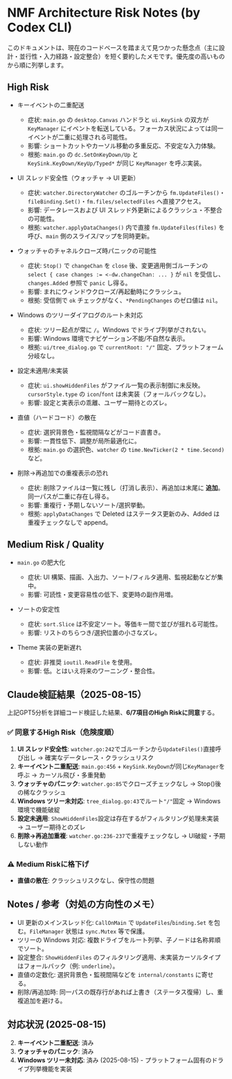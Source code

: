 # NMF Architecture Risk Notes (by Codex CLI)

このドキュメントは、現在のコードベースを踏まえて見つかった懸念点（主に設計・並行性・入力経路・設定整合）を短く要約したメモです。優先度の高いものから順に列挙します。

## High Risk
- キーイベントの二重配送
  - 症状: `main.go` の `desktop.Canvas` ハンドラと `ui.KeySink` の双方が `KeyManager` にイベントを転送している。フォーカス状況によっては同一イベントが二重に処理される可能性。
  - 影響: ショートカットやカーソル移動の多重反応、不安定な入力体験。
  - 根拠: `main.go` の `dc.SetOnKeyDown/Up` と `KeySink.KeyDown/KeyUp/Typed*` が同じ `KeyManager` を呼ぶ実装。

- UI スレッド安全性（ウォッチャ → UI 更新）
  - 症状: `watcher.DirectoryWatcher` のゴルーチンから `fm.UpdateFiles()`・`fileBinding.Set()`・`fm.files/selectedFiles` へ直接アクセス。
  - 影響: データレースおよび UI スレッド外更新によるクラッシュ・不整合の可能性。
  - 根拠: `watcher.applyDataChanges()` 内で直接 `fm.UpdateFiles(files)` を呼び、`main` 側のスライス/マップを同時更新。

- ウォッチャのチャネルクローズ時パニックの可能性
  - 症状: `Stop()` で `changeChan` を `close` 後、変更適用側ゴルーチンの `select { case changes := <-dw.changeChan: ... }` が `nil` を受信し、`changes.Added` 参照で `panic` し得る。
  - 影響: まれにウィンドウクローズ/再起動時にクラッシュ。
  - 根拠: 受信側で `ok` チェックがなく、`*PendingChanges` のゼロ値は `nil`。

- Windows のツリーダイアログのルート未対応
  - 症状: ツリー起点が常に `/`。Windows でドライブ列挙がされない。
  - 影響: Windows 環境でナビゲーション不能/不自然な表示。
  - 根拠: `ui/tree_dialog.go` で `currentRoot: "/"` 固定、プラットフォーム分岐なし。

- 設定未適用/未実装
  - 症状: `ui.showHiddenFiles` がファイル一覧の表示制御に未反映。`cursorStyle.type` の `icon`/`font` は未実装（フォールバックなし）。
  - 影響: 設定と実表示の乖離、ユーザー期待とのズレ。

- 直値（ハードコード）の散在
  - 症状: 選択背景色・監視間隔などがコード直書き。
  - 影響: 一貫性低下、調整が局所最適化に。
  - 根拠: `main.go` の選択色、`watcher` の `time.NewTicker(2 * time.Second)` など。

- 削除→再追加での重複表示の恐れ
  - 症状: 削除ファイルは一覧に残し（打消し表示）、再追加は末尾に **追加**。同一パスが二重に存在し得る。
  - 影響: 重複行・予期しないソート/選択挙動。
  - 根拠: `applyDataChanges` で Deleted はステータス更新のみ、Added は重複チェックなしで append。

## Medium Risk / Quality
- `main.go` の肥大化
  - 症状: UI 構築、描画、入出力、ソート/フィルタ適用、監視起動などが集中。
  - 影響: 可読性・変更容易性の低下、変更時の副作用増。

- ソートの安定性
  - 症状: `sort.Slice` は不安定ソート。等価キー間で並びが揺れる可能性。
  - 影響: リストのちらつき/選択位置の小さなズレ。

- Theme 実装の更新遅れ
  - 症状: 非推奨 `ioutil.ReadFile` を使用。
  - 影響: 低。とはいえ将来のワーニング・整合性。

## Claude検証結果（2025-08-15）

上記GPT5分析を詳細コード検証した結果、**6/7項目のHigh Riskに同意**する。

### ✅ 同意するHigh Risk（危険度順）
1. **UI スレッド安全性**: `watcher.go:242`でゴルーチンから`UpdateFiles()`直接呼び出し → 確実なデータレース・クラッシュリスク
2. **キーイベント二重配送**: `main.go:456` + `KeySink.KeyDown`が同じ`KeyManager`を呼ぶ → カーソル飛び・多重発動
3. **ウォッチャのパニック**: `watcher.go:85`でクローズチェックなし → Stop()後の稀なクラッシュ
4. **Windows ツリー未対応**: `tree_dialog.go:43`でルート`"/"`固定 → Windows環境で機能破綻
5. **設定未適用**: `ShowHiddenFiles`設定は存在するがフィルタリング処理未実装 → ユーザー期待とのズレ
6. **削除→再追加重複**: `watcher.go:236-237`で重複チェックなし → UI破綻・予期しない動作

### ⚠️ Medium Riskに格下げ
- **直値の散在**: クラッシュリスクなし、保守性の問題

## Notes / 参考（対処の方向性のメモ）
- UI 更新のメインスレッド化: `CallOnMain` で `UpdateFiles`/`binding.Set` を包む。`FileManager` 状態は `sync.Mutex` 等で保護。
- ツリーの Windows 対応: 複数ドライブをルート列挙、子ノードは名称昇順でソート。
- 設定整合: `ShowHiddenFiles` のフィルタリング適用、未実装カーソルタイプはフォールバック（例: `underline`）。
- 直値の定数化: 選択背景色・監視間隔などを `internal/constants` に寄せる。
- 削除/再追加時: 同一パスの既存行があれば上書き（ステータス復帰）し、重複追加を避ける。

## 対応状況 (2025-08-15)
2. **キーイベント二重配送**: 済み
3. **ウォッチャのパニック**: 済み
4. **Windows ツリー未対応**: 済み (2025-08-15) - プラットフォーム固有のドライブ列挙機能を実装
